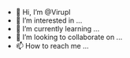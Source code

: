 - 👋 Hi, I’m @Virupl
- 👀 I’m interested in ...
- 🌱 I’m currently learning ...
- 💞️ I’m looking to collaborate on ...
- 📫 How to reach me ...

<!---
Virupl/Virupl is a ✨ special ✨ repository because its `README.md` (this file) appears on your GitHub profile.
You can click the Preview link to take a look at your changes.
--->
